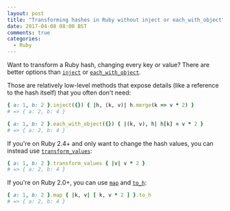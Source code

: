 ```yaml
---
layout: post
title: "Transforming hashes in Ruby without inject or each_with_object"
date: 2017-04-08 08:00 BST
comments: true
categories:
  - Ruby
---
```


Want to transform a Ruby hash, changing every key or value? There are better options than [`inject`](http://ruby-doc.org/core-2.4.1/Enumerable.html#method-i-inject) or [`each_with_object`](http://ruby-doc.org/core-2.4.1/Enumerable.html#method-i-each_with_object).

Those are relatively low-level methods that expose details (like a reference to the hash itself) that you often don't need:

``` ruby inject.rb linenos:false
{ a: 1, b: 2 }.inject({}) { |h, (k, v)| h.merge(k => v * 2) }
# => { a: 2, b: 4 }
```

``` ruby each_with_object.rb linenos:false
{ a: 1, b: 2 }.each_with_object({}) { |(k, v), h| h[k] = v * 2 }
# => { a: 2, b: 4 }
```

If you're on Ruby 2.4+ and only want to change the hash values, you can instead use [`transform_values`](http://ruby-doc.org/core-2.4.1/Hash.html#method-i-transform_values):

``` ruby transform_values.rb linenos:false
{ a: 1, b: 2 }.transform_values { |v| v * 2 }
# => { a: 2, b: 4 }
```

If you're on Ruby 2.0+, you can use [`map`](http://ruby-doc.org/core-2.4.1/Enumerable.html#method-i-map) and [`to_h`](http://ruby-doc.org/core-2.4.1/Array.html#method-i-to_h):

``` ruby map_and_to_h.rb linenos:false
{ a: 1, b: 2 }.map { |k, v| [ k, v * 2 ] }.to_h
# => { a: 2, b: 4 }
```
